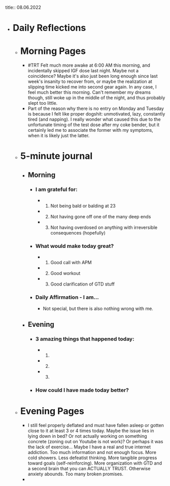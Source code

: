 title:: 08.06.2022

- # Daily Reflections
	- # Morning Pages
		- #TRT Felt much more awake at 6:00 AM this morning, and incidentally skipped IGF dose last night. Maybe not a coincidence? Maybe it's also just been long enough since last week's insanity to recover from, or maybe the realization at slipping time kicked me into second gear again. In any case, I feel much better this morning. Can't remember my dreams though, still woke up in the middle of the night, and thus probably slept too little.
		- Part of the reason why there is no entry on Monday and Tuesday is because I felt like proper dogshit: unmotivated, lazy, constantly tired (and napping). I really wonder what caused this due to the unfortunate timing of the test dose after my coke bender, but it certainly led me to associate the former with my symptoms, when it is likely just the latter.
	- # 5-minute journal
		- ## Morning
			- ### I am grateful for:
				- 1. Not being bald or balding at 23
				- 2. Not having gone off one of the many deep ends
				- 3. Not having overdosed on anything with irreversible consequences (hopefully)
			- ### What would make today great?
				- 1. Good call with APM
				- 2. Good workout
				- 3. Good clarification of GTD stuff
			- ### Daily Affirmation - I am...
				- Not special, but there is also nothing wrong with me.
		- ## Evening
			- ### 3 amazing things that happened today:
				- 1.
				- 2.
				- 3.
			- ### How could I have made today better?
	- # Evening Pages
		- I still feel properly deflated and must have fallen asleep or gotten close to it at least 3 or 4 times today. Maybe the issue lies in lying down in bed? Or not actually working on something concrete (zoning out on Youtube is not work)? Or perhaps it was the lack of exercise...
		  Maybe I have a real and true internet addiction. Too much information and not enough focus. More cold showers. Less defeatist thinking. More tangible progress toward goals (self-reinforcing). More organization with GTD and a second brain that you can ACTUALLY TRUST. Otherwise anxiety abounds. Too many broken promises.
		-
